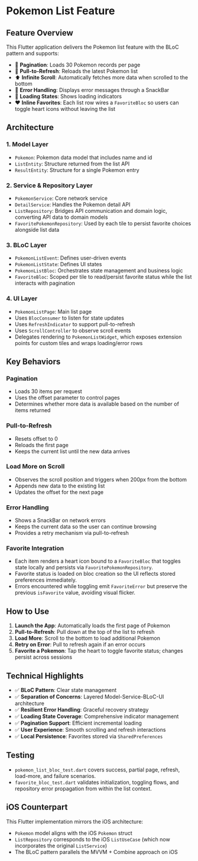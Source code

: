 # Pokemon List Feature

## Feature Overview

This Flutter application delivers the Pokemon list feature with the BLoC pattern and supports:

- 📱 **Pagination**: Loads 30 Pokemon records per page
- 🔄 **Pull-to-Refresh**: Reloads the latest Pokemon list
- ⬆️ **Infinite Scroll**: Automatically fetches more data when scrolled to the bottom
- 🎯 **Error Handling**: Displays error messages through a SnackBar
- 🔄 **Loading States**: Shows loading indicators
- ❤️ **Inline Favorites**: Each list row wires a `FavoriteBloc` so users can toggle heart icons without leaving the list

## Architecture

### 1. Model Layer
- `Pokemon`: Pokemon data model that includes name and id
- `ListEntity`: Structure returned from the list API
- `ResultEntity`: Structure for a single Pokemon entry

### 2. Service & Repository Layer
- `PokemonService`: Core network service
- `DetailService`: Handles the Pokemon detail API
- `ListRepository`: Bridges API communication and domain logic, converting API data to domain models
- `FavoritePokemonRepository`: Used by each tile to persist favorite choices alongside list data

### 3. BLoC Layer
- `PokemonListEvent`: Defines user-driven events
- `PokemonListState`: Defines UI states
- `PokemonListBloc`: Orchestrates state management and business logic
- `FavoriteBloc`: Scoped per tile to read/persist favorite status while the list interacts with pagination

### 4. UI Layer
- `PokemonListPage`: Main list page
- Uses `BlocConsumer` to listen for state updates
- Uses `RefreshIndicator` to support pull-to-refresh
- Uses `ScrollController` to observe scroll events
- Delegates rendering to `PokemonListWidget`, which exposes extension points for custom tiles and wraps loading/error rows

## Key Behaviors

### Pagination
- Loads 30 items per request
- Uses the offset parameter to control pages
- Determines whether more data is available based on the number of items returned

### Pull-to-Refresh
- Resets offset to 0
- Reloads the first page
- Keeps the current list until the new data arrives

### Load More on Scroll
- Observes the scroll position and triggers when 200px from the bottom
- Appends new data to the existing list
- Updates the offset for the next page

### Error Handling
- Shows a SnackBar on network errors
- Keeps the current data so the user can continue browsing
- Provides a retry mechanism via pull-to-refresh

### Favorite Integration
- Each item renders a heart icon bound to a `FavoriteBloc` that toggles state locally and persists via `FavoritePokemonRepository`.
- Favorite status is loaded on bloc creation so the UI reflects stored preferences immediately.
- Errors encountered while toggling emit `FavoriteError` but preserve the previous `isFavorite` value, avoiding visual flicker.

## How to Use

1. **Launch the App**: Automatically loads the first page of Pokemon
2. **Pull-to-Refresh**: Pull down at the top of the list to refresh
3. **Load More**: Scroll to the bottom to load additional Pokemon
4. **Retry on Error**: Pull to refresh again if an error occurs
5. **Favorite a Pokemon**: Tap the heart to toggle favorite status; changes persist across sessions

## Technical Highlights

- ✅ **BLoC Pattern**: Clear state management
- ✅ **Separation of Concerns**: Layered Model-Service-BLoC-UI architecture
- ✅ **Resilient Error Handling**: Graceful recovery strategy
- ✅ **Loading State Coverage**: Comprehensive indicator management
- ✅ **Pagination Support**: Efficient incremental loading
- ✅ **User Experience**: Smooth scrolling and refresh interactions
- ✅ **Local Persistence**: Favorites stored via `SharedPreferences`

## Testing

- `pokemon_list_bloc_test.dart` covers success, partial page, refresh, load-more, and failure scenarios.
- `favorite_bloc_test.dart` validates initialization, toggling flows, and repository error propagation from within the list context.

## iOS Counterpart

This Flutter implementation mirrors the iOS architecture:
- `Pokemon` model aligns with the iOS `Pokemon` struct
- `ListRepository` corresponds to the iOS `ListUseCase` (which now incorporates the original `ListService`)
- The BLoC pattern parallels the MVVM + Combine approach on iOS
